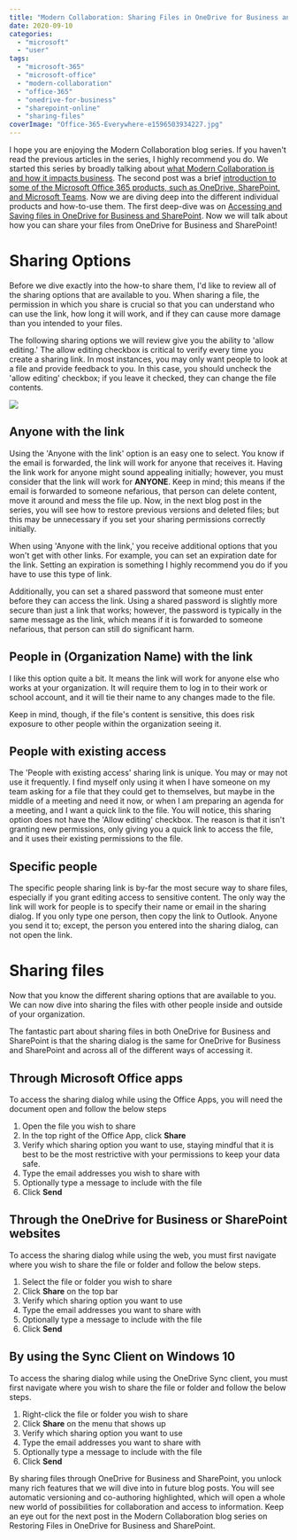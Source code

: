 ```yaml
---
title: "Modern Collaboration: Sharing Files in OneDrive for Business and SharePoint"
date: 2020-09-10
categories: 
  - "microsoft"
  - "user"
tags: 
  - "microsoft-365"
  - "microsoft-office"
  - "modern-collaboration"
  - "office-365"
  - "onedrive-for-business"
  - "sharepoint-online"
  - "sharing-files"
coverImage: "Office-365-Everywhere-e1596503934227.jpg"
---
```


I hope you are enjoying the Modern Collaboration blog series. If you haven't read the previous articles in the series, I highly recommend you do. We started this series by broadly talking about [what Modern Collaboration is and how it impacts business](https://mattblogsit.com/microsoft/what-is-modern-collaboration-and-how-does-it-impact-business). The second post was a brief [introduction to some of the Microsoft Office 365 products, such as OneDrive, SharePoint, and Microsoft Teams](https://mattblogsit.com/microsoft/modern-collaboration-with-microsoft-onedrive-sharepoint-and-teams). Now we are diving deep into the different individual products and how-to-use them. The first deep-dive was on [Accessing and Saving files in OneDrive for Business and SharePoint](https://mattblogsit.com/microsoft/modern-collaboration-accessing-and-saving-files-in-onedrive-for-business-and-sharepoint). Now we will talk about how you can share your files from OneDrive for Business and SharePoint!

# Sharing Options

Before we dive exactly into the how-to share them, I'd like to review all of the sharing options that are available to you. When sharing a file, the permission in which you share is crucial so that you can understand who can use the link, how long it will work, and if they can cause more damage than you intended to your files.

The following sharing options we will review give you the ability to 'allow editing.' The allow editing checkbox is critical to verify every time you create a sharing link. In most instances, you may only want people to look at a file and provide feedback to you. In this case, you should uncheck the 'allow editing' checkbox; if you leave it checked, they can change the file contents.

![](/assets/images/posts/2020-09-07_13-37-29-e1599500522308.png)

## Anyone with the link

Using the 'Anyone with the link' option is an easy one to select. You know if the email is forwarded, the link will work for anyone that receives it. Having the link work for anyone might sound appealing initially; however, you must consider that the link will work for **ANYONE**. Keep in mind; this means if the email is forwarded to someone nefarious, that person can delete content, move it around and mess the file up. Now, in the next blog post in the series, you will see how to restore previous versions and deleted files; but this may be unnecessary if you set your sharing permissions correctly initially.

When using 'Anyone with the link,' you receive additional options that you won't get with other links. For example, you can set an expiration date for the link. Setting an expiration is something I highly recommend you do if you have to use this type of link. 

Additionally, you can set a shared password that someone must enter before they can access the link. Using a shared password is slightly more secure than just a link that works; however, the password is typically in the same message as the link, which means if it is forwarded to someone nefarious, that person can still do significant harm.

## People in (Organization Name) with the link

I like this option quite a bit. It means the link will work for anyone else who works at your organization. It will require them to log in to their work or school account, and it will tie their name to any changes made to the file.

Keep in mind, though, if the file's content is sensitive, this does risk exposure to other people within the organization seeing it.

## People with existing access

The 'People with existing access' sharing link is unique. You may or may not use it frequently. I find myself only using it when I have someone on my team asking for a file that they could get to themselves, but maybe in the middle of a meeting and need it now, or when I am preparing an agenda for a meeting, and I want a quick link to the file. You will notice, this sharing option does not have the 'Allow editing' checkbox. The reason is that it isn't granting new permissions, only giving you a quick link to access the file, and it uses their existing permissions to the file.

## Specific people

The specific people sharing link is by-far the most secure way to share files, especially if you grant editing access to sensitive content. The only way the link will work for people is to specify their name or email in the sharing dialog. If you only type one person, then copy the link to Outlook. Anyone you send it to; except, the person you entered into the sharing dialog, can not open the link.

# Sharing files

Now that you know the different sharing options that are available to you. We can now dive into sharing the files with other people inside and outside of your organization.

The fantastic part about sharing files in both OneDrive for Business and SharePoint is that the sharing dialog is the same for OneDrive for Business and SharePoint and across all of the different ways of accessing it.

## Through Microsoft Office apps

To access the sharing dialog while using the Office Apps, you will need the document open and follow the below steps

1. Open the file you wish to share
2. In the top right of the Office App, click **Share**
3. Verify which sharing option you want to use, staying mindful that it is best to be the most restrictive with your permissions to keep your data safe.
4. Type the email addresses you wish to share with
5. Optionally type a message to include with the file
6. Click **Send**

## Through the OneDrive for Business or SharePoint websites

To access the sharing dialog while using the web, you must first navigate where you wish to share the file or folder and follow the below steps.

1. Select the file or folder you wish to share
2. Click **Share** on the top bar
3. Verify which sharing option you want to use
4. Type the email addresses you want to share with
5. Optionally type a message to include with the file
6. Click **Send**

## By using the Sync Client on Windows 10

To access the sharing dialog while using the OneDrive Sync client, you must first navigate where you wish to share the file or folder and follow the below steps.

1. Right-click the file or folder you wish to share
2. Click **Share** on the menu that shows up
3. Verify which sharing option you want to use
4. Type the email addresses you want to share with
5. Optionally type a message to include with the file
6. Click **Send**

By sharing files through OneDrive for Business and SharePoint, you unlock many rich features that we will dive into in future blog posts. You will see automatic versioning and co-authoring highlighted, which will open a whole new world of possibilities for collaboration and access to information. Keep an eye out for the next post in the Modern Collaboration blog series on Restoring Files in OneDrive for Business and SharePoint.
